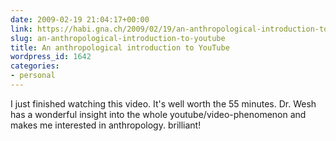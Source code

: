 ```yaml
---
date: 2009-02-19 21:04:17+00:00
link: https://habi.gna.ch/2009/02/19/an-anthropological-introduction-to-youtube/
slug: an-anthropological-introduction-to-youtube
title: An anthropological introduction to YouTube
wordpress_id: 1642
categories:
- personal
---
```


  
I just finished watching this video. It's well worth the 55 minutes. Dr. Wesh has a wonderful insight into the whole youtube/video-phenomenon and makes me interested in anthropology. brilliant!
